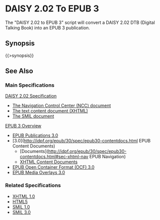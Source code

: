 <link rel="dp2:permalink" href="http://daisy.github.io/pipeline/Get-Help/User-Guide/Scripts/daisy202-to-epub3/"/>
<link rev="dp2:doc" href="../src/main/resources/xml/daisy202-to-epub3.xpl"/>
<link rel="rdf:type" href="http://www.daisy.org/ns/pipeline/userdoc"/>

# DAISY 2.02 To EPUB 3

The "DAISY 2.02 to EPUB 3" script will convert a DAISY 2.02 DTB (Digital Talking Book) into an EPUB 3 publication.

## Synopsis

{{>synopsis}}

## See Also

### Main Specifications

[DAISY 2.02 Specification](http://www.daisy.org/z3986/specifications/daisy_202.html)

 * [The Navigation Control Center (NCC) document](http://www.daisy.org/z3986/specifications/daisy_202.html#ncc)
 * [The text content document (XHTML)](http://www.daisy.org/z3986/specifications/daisy_202.html#textdoc)
 * [The SMIL document](http://www.daisy.org/z3986/specifications/daisy_202.html#smil)

[EPUB 3 Overview](http://idpf.org/epub/30/spec/epub30-overview.html)

 * [EPUB Publications 3.0](http://idpf.org/epub/30/spec/epub30-publications.html)
 * [3.0](http://idpf.org/epub/30/spec/epub30-contentdocs.html EPUB Content Documents)
   * [Documents](http://idpf.org/epub/30/spec/epub30-contentdocs.html#sec-xhtml-nav EPUB Navigation)
   * [XHTML Content Documents](http://idpf.org/epub/30/spec/epub30-contentdocs.html#sec-xhtml)
 * [EPUB Open Container Format (OCF) 3.0](http://idpf.org/epub/30/spec/epub30-ocf.html)
 * [EPUB Media Overlays 3.0](http://idpf.org/epub/30/spec/epub30-mediaoverlays.html)

### Related Specifications

 * [XHTML 1.0](http://www.w3.org/TR/xhtml1/)
 * [HTML5](http://www.w3.org/TR/html5/)
 * [SMIL 1.0](http://www.w3.org/TR/REC-smil/)
 * [SMIL 3.0](http://www.w3.org/TR/SMIL/smil30.html)
